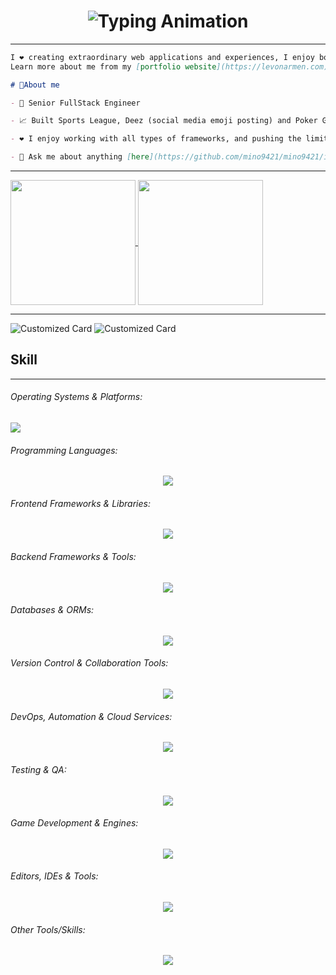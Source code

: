 <h1 align="center">
    <img src="https://readme-typing-svg.herokuapp.com/?font=Righteous&size=35&center=true&vCenter=true&width=500&height=70&lines=Nickname+is+Mino!;Welcome+to+my+GitHub+profile!" alt="Typing Animation" />
</h1>

<hr>

```md
I ❤️ creating extraordinary web applications and experiences, I enjoy both frontend and backend web development.
Learn more about me from my [portfolio website](https://levonarmen.com). 😊

# 💭About me

- 💼 Senior FullStack Engineer

- 📈 Built Sports League, Deez (social media emoji posting) and Poker Game (browser based Ultimate Texas Hold'e)

- ❤️ I enjoy working with all types of frameworks, and pushing the limits

- 💬 Ask me about anything [here](https://github.com/mino9421/mino9421/issues)
```
<hr>

<a href="https://github.com/mino9421">
  <img height=200 align="center"  src="https://github-readme-stats.vercel.app/api/top-langs/?username=mino9421&theme=tokyonight&hide_border=true&layout=compact&langs_count=10&&card_width=320" />
</a>
<a href="https://github.com/mino9421">
  <img height=200 align="center" src="https://github-readme-stats.vercel.app/api?username=mino9421&rank_icon=github&theme=radical" />
</a>

<hr>

![Customized Card](https://github-readme-stats.vercel.app/api/pin?username=mino9421\&repo=deez-book\&title_color=fff\&icon_color=f9f9f9\&text_color=9f9f9f\&bg_color=151515)
![Customized Card](https://github-readme-stats.vercel.app/api/pin?username=mino9421\&repo=sports-league-ui\&title_color=fff\&icon_color=f9f9f9\&text_color=9f9f9f\&bg_color=151515)

## Skill

<hr>

###### Operating Systems & Platforms:
<p>
  <a href="https://skillicons.dev">
    <img src="https://skillicons.dev/icons?perline=10&i=debian,windows,ubuntu,mint,redhat,apple,aws,azure,gcp,firebase" />
  </a>
</p>

###### Programming Languages:
<p align="center">
  <a href="https://skillicons.dev">
    <img src="https://skillicons.dev/icons?perline=10&i=javascript,typescript,nodejs,deno,python,java,go,php,dart,ruby,rust,swift,bash,c,cpp,cs" />
  </a>
</p>

###### Frontend Frameworks & Libraries:
<p align="center">
  <a href="https://skillicons.dev">
    <img src="https://skillicons.dev/icons?perline=10&i=vue,react,nextjs,nuxtjs,remix,astro,svelte,angular,flutter,pinia,redux,vuetify,pug,tailwindcss,bootstrap,materialui,sass" />
  </a>
</p>

###### Backend Frameworks & Tools:
<p align="center">
  <a href="https://skillicons.dev">
    <img src="https://skillicons.dev/icons?perline=10&i=express,nestjs,fastapi,flask,django,laravel,rails,actix,rocket,spring,prisma,docker,kubernetes,ansible,jenkins,terraform,nginx" />
  </a>
</p>

###### Databases & ORMs:
<p align="center">
  <a href="https://skillicons.dev">
     <img src="https://skillicons.dev/icons?perline=10&i=mysql,postgres,mongodb,cassandra,redis,sqlite,dynamodb,graphql,apollo,prisma" />
  </a>
</p>

###### Version Control & Collaboration Tools:
<p align="center">
  <a href="https://skillicons.dev">
    <img src="https://skillicons.dev/icons?perline=10&i=git,github,gitlab,bitbucket" />
  </a>
</p>

###### DevOps, Automation & Cloud Services:
<p align="center">
  <a href="https://skillicons.dev">
    <img src="https://skillicons.dev/icons?perline=10&i=docker,kubernetes,ansible,jenkins,terraform,nginx,vercel,netlify" />
  </a>
</p>

###### Testing & QA:
<p align="center">
  <a href="https://skillicons.dev">
    <img src="https://skillicons.dev/icons?perline=10&i=vitest,jest,cypress,selenium,postman" />
  </a>
</p>

###### Game Development & Engines:
<p align="center">
  <a href="https://skillicons.dev">
    <img src="https://skillicons.dev/icons?perline=10&i=godot,unity,unreal,blender,opencv" />
  </a>
</p>

###### Editors, IDEs & Tools:
<p align="center">
  <a href="https://skillicons.dev">
    <img src="https://skillicons.dev/icons?perline=10&i=vscode,neovim,androidstudio,vim,powershell,codepen,figma,webflow" />
  </a>
</p>

###### Other Tools/Skills:
<p align="center">
  <a href="https://skillicons.dev">
    <img src="https://skillicons.dev/icons?perline=10&i=elastic,kafka,rabbitmq,cmake,webassembly,yarn,npm,bun,tensorflow,pytorch" />
  </a>
</p>




    
<!--
**mino9421/mino9421** is a ✨ _special_ ✨ repository because its `README.md` (this file) appears on your GitHub profile.

Here are some ideas to get you started:

- 🔭 I’m currently working on ...
- 🌱 I’m currently learning ...
- 👯 I’m looking to collaborate on ...
- 🤔 I’m looking for help with ...
- 💬 Ask me about ...
- 📫 How to reach me: ...
- 😄 Pronouns: ...
- ⚡ Fun fact: ...
-->
